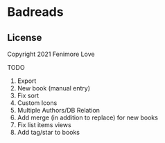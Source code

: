 Badreads
========

License
-------

Copyright 2021 Fenimore Love

TODO

1. Export
2. New book (manual entry)
3. Fix sort
4. Custom Icons
5. Multiple Authors/DB Relation
6. Add merge (in addition to replace) for new books
7. Fix list items views
8. Add tag/star to books